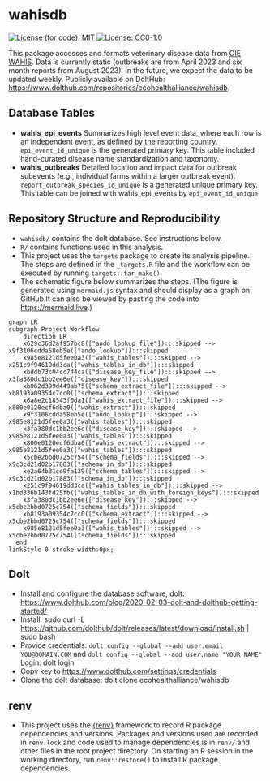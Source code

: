 
<!-- README.md is generated from README.Rmd. Please edit that file -->

# wahisdb

[![License (for code):
MIT](https://img.shields.io/badge/License%20(for%20code)-MIT-green.svg)](https://opensource.org/licenses/MIT)
[![License:
CC0-1.0](https://img.shields.io/badge/License%20(for%20data)-CC0_1.0-lightgrey.svg)](http://creativecommons.org/publicdomain/zero/1.0/)

This package accesses and formats veterinary disease data from [OIE
WAHIS](https://wahis.woah.org/#/home). Data is currently static
(outbreaks are from April 2023 and six month reports from August 2023).
In the future, we expect the data to be updated weekly. Publicly
available on DoltHub:
<https://www.dolthub.com/repositories/ecohealthalliance/wahisdb>.

## Database Tables

- **wahis_epi_events** Summarizes high level event data, where each row
  is an independent event, as defined by the reporting country.
  `epi_event_id_unique` is the generated primary key. This table
  included hand-curated disease name standardization and taxonomy.
- **wahis_outbreaks** Detailed location and impact data for outbreak
  subevents (e.g., individual farms within a larger outbreak event).
  `report_outbreak_species_id_unique` is a generated unique primary key.
  This table can be joined with wahis_epi_events by
  `epi_event_id_unique`.

## Repository Structure and Reproducibility

- `wahisdb/` contains the dolt database. See instructions below.
- `R/` contains functions used in this analysis.
- This project uses the `targets` package to create its analysis
  pipeline. The steps are defined in the `_targets.R` file and the
  workflow can be executed by running `targets::tar_make()`.
- The schematic figure below summarizes the steps. (The figure is
  generated using `mermaid.js` syntax and should display as a graph on
  GitHub.It can also be viewed by pasting the code into
  <https://mermaid.live>.)

``` mermaid
graph LR
subgraph Project Workflow
    direction LR
    x629c36d2af957bc8(["ando_lookup_file"]):::skipped --> x9f3106cdda58eb5e(["ando_lookup"]):::skipped
    x985e8121d5fee0a3(["wahis_tables"]):::skipped --> x251c9f94619dd3ca(["wahis_tables_in_db"]):::skipped
    xbddb73c04cc744ca(["disease_key_file"]):::skipped --> x3fa380dc1bb2ee6e(["disease_key"]):::skipped
    xb062d399d449ab75(["schema_extract_file"]):::skipped --> xb8193a09354c7cc0(["schema_extract"]):::skipped
    x6a8e2c18543f0da1(["wahis_extract_file"]):::skipped --> x800e0120ecf6dba0(["wahis_extract"]):::skipped
    x9f3106cdda58eb5e(["ando_lookup"]):::skipped --> x985e8121d5fee0a3(["wahis_tables"]):::skipped
    x3fa380dc1bb2ee6e(["disease_key"]):::skipped --> x985e8121d5fee0a3(["wahis_tables"]):::skipped
    x800e0120ecf6dba0(["wahis_extract"]):::skipped --> x985e8121d5fee0a3(["wahis_tables"]):::skipped
    x5cbe2bbd0725c754(["schema_fields"]):::skipped --> x9c3cd21d02b17883(["schema_in_db"]):::skipped
    xe2a64b31ce9fa139(["schema_tables"]):::skipped --> x9c3cd21d02b17883(["schema_in_db"]):::skipped
    x251c9f94619dd3ca(["wahis_tables_in_db"]):::skipped --> x1bd336b143fd25fb(["wahis_tables_in_db_with_foreign_keys"]):::skipped
    x3fa380dc1bb2ee6e(["disease_key"]):::skipped --> x5cbe2bbd0725c754(["schema_fields"]):::skipped
    xb8193a09354c7cc0(["schema_extract"]):::skipped --> x5cbe2bbd0725c754(["schema_fields"]):::skipped
    x985e8121d5fee0a3(["wahis_tables"]):::skipped --> x5cbe2bbd0725c754(["schema_fields"]):::skipped
  end
linkStyle 0 stroke-width:0px;
```

## Dolt

- Install and configure the database software, dolt:
  <https://www.dolthub.com/blog/2020-02-03-dolt-and-dolthub-getting-started/>
- Install: sudo curl -L
  <https://github.com/dolthub/dolt/releases/latest/download/install.sh>
  \| sudo bash
- Provide credentials:
  `dolt config --global --add user.email YOU@DOMAIN.COM` and
  `dolt config --global --add user.name "YOUR NAME"` Login: dolt login
- Copy key to <https://www.dolthub.com/settings/credentials>
- Clone the dolt database: dolt clone ecohealthalliance/wahisdb

## renv

- This project uses the [{renv}](https://rstudio.github.io/renv/)
  framework to record R package dependencies and versions. Packages and
  versions used are recorded in `renv.lock` and code used to manage
  dependencies is in `renv/` and other files in the root project
  directory. On starting an R session in the working directory, run
  `renv::restore()` to install R package dependencies.

